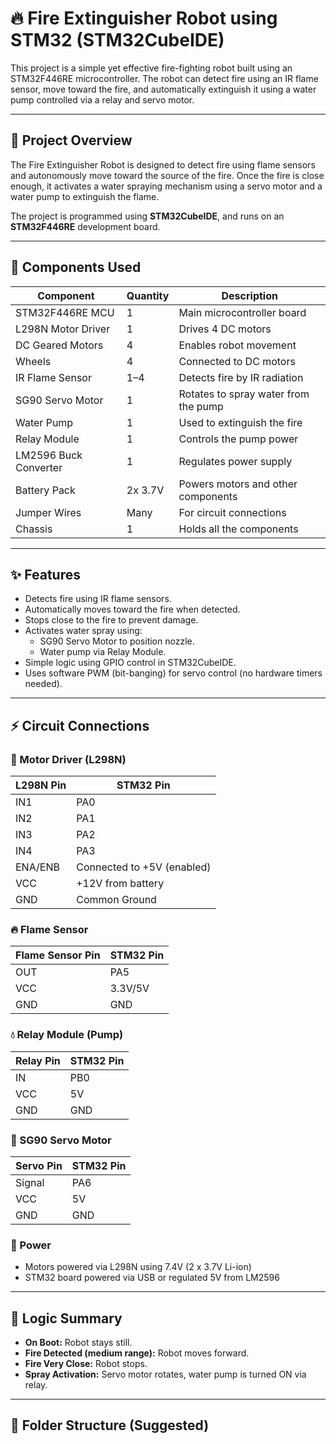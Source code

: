 # 🔥 Fire Extinguisher Robot using STM32 (STM32CubeIDE)

This project is a simple yet effective fire-fighting robot built using an STM32F446RE microcontroller. The robot can detect fire using an IR flame sensor, move toward the fire, and automatically extinguish it using a water pump controlled via a relay and servo motor.

---

## 🧾 Project Overview

The Fire Extinguisher Robot is designed to detect fire using flame sensors and autonomously move toward the source of the fire. Once the fire is close enough, it activates a water spraying mechanism using a servo motor and a water pump to extinguish the flame.

The project is programmed using **STM32CubeIDE**, and runs on an **STM32F446RE** development board.

---

## 🔧 Components Used

| Component            | Quantity | Description                                        |
|----------------------|----------|----------------------------------------------------|
| STM32F446RE MCU      | 1        | Main microcontroller board                         |
| L298N Motor Driver   | 1        | Drives 4 DC motors                                 |
| DC Geared Motors     | 4        | Enables robot movement                             |
| Wheels               | 4        | Connected to DC motors                             |
| IR Flame Sensor      | 1–4      | Detects fire by IR radiation                       |
| SG90 Servo Motor     | 1        | Rotates to spray water from the pump               |
| Water Pump           | 1        | Used to extinguish the fire                        |
| Relay Module         | 1        | Controls the pump power                            |
| LM2596 Buck Converter| 1        | Regulates power supply                             |
| Battery Pack         | 2x 3.7V  | Powers motors and other components                 |
| Jumper Wires         | Many     | For circuit connections                            |
| Chassis              | 1        | Holds all the components                           |

---

## ✨ Features

- Detects fire using IR flame sensors.
- Automatically moves toward the fire when detected.
- Stops close to the fire to prevent damage.
- Activates water spray using:
  - SG90 Servo Motor to position nozzle.
  - Water pump via Relay Module.
- Simple logic using GPIO control in STM32CubeIDE.
- Uses software PWM (bit-banging) for servo control (no hardware timers needed).

---

## ⚡ Circuit Connections

### 🔌 Motor Driver (L298N)
| L298N Pin       | STM32 Pin       |
|----------------|-----------------|
| IN1            | PA0             |
| IN2            | PA1             |
| IN3            | PA2             |
| IN4            | PA3             |
| ENA/ENB        | Connected to +5V (enabled) |
| VCC            | +12V from battery |
| GND            | Common Ground    |

### 🔥 Flame Sensor
| Flame Sensor Pin | STM32 Pin |
|------------------|-----------|
| OUT              | PA5       |
| VCC              | 3.3V/5V   |
| GND              | GND       |

### 💧 Relay Module (Pump)
| Relay Pin | STM32 Pin |
|-----------|-----------|
| IN        | PB0       |
| VCC       | 5V        |
| GND       | GND       |

### 🔁 SG90 Servo Motor
| Servo Pin | STM32 Pin |
|-----------|-----------|
| Signal    | PA6       |
| VCC       | 5V        |
| GND       | GND       |

### 🔋 Power
- Motors powered via L298N using 7.4V (2 x 3.7V Li-ion)
- STM32 board powered via USB or regulated 5V from LM2596

---

## 🧠 Logic Summary

- **On Boot:** Robot stays still.
- **Fire Detected (medium range):** Robot moves forward.
- **Fire Very Close:** Robot stops.
- **Spray Activation:** Servo motor rotates, water pump is turned ON via relay.

---

## 📁 Folder Structure (Suggested)

